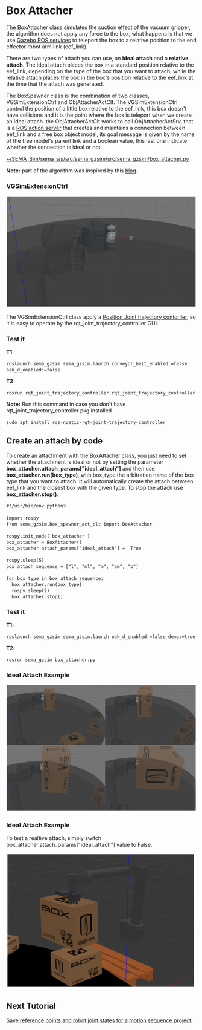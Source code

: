 # Box Attacher
The BoxAttacher class simulates the suction effect of the vacuum gripper, the algorithm does not apply any force to the box, what happens is that we use [Gazebo ROS services](https://classic.gazebosim.org/tutorials?tut=ros_comm&cat=connect_ros) to teleport the box to a relative position to the end effector robot arm link (eef_link).

There are two types of attach you can use, an **ideal attach** and a **relative attach**. The ideal attach places the box in a standard position relative to the eef_link, depending on the type of the box that you want to attach, while the relative attach places the box in the box's position relative to the eef_link at the time that the attach was generated.

The BoxSpawner class is the combination of two classes, VGSimExtensionCtrl and ObjAttacherActClt. The VGSimExtensionCtrl control the position of a little box relative to the eef_link, this box doesn't have collisions and it is the point where the box is teleport when we create an ideal attach. the ObjAttacherActClt works to call ObjAttacherActSrv, that is a [ROS action server](http://wiki.ros.org/actionlib) that creates and maintains a connection between eef_link and a free box object model, its goal message is given by the name of the free model's parent link and a boolean value, this last one indicate whether the connection is ideal or not.

[~/SEMA_Sim/sema_ws/src/sema_gzsim/src/sema_gzsim/box_attacher.py](https://github.com/MonkyDCristian/SEMA_Sim/blob/ROS-focus-develop/sema_ws/src/sema_gzsim/src/sema_gzsim/box_attacher.py)

**Note:** part of the algorithm was inspired by this [blog](https://erdalpekel.de/?p=178).

### VGSimExtensionCtrl

![Alt text](/imgs/eef_extension.png)

The VGSimExtensionCtrl class apply a [Position Joint trajectory contorller](http://wiki.ros.org/joint_trajectory_controller), so it is easy to operate by the rqt_joint_trajectory_controller GUI. 

### Test it
**T1:**
```
roslaunch sema_gzsim sema_gzsim.launch conveyor_belt_enabled:=false oak_d_enabled:=false          
```
**T2:**
```
rosrun rqt_joint_trajectory_controller rqt_joint_trajectory_controller
```
**Note:** Run this command in case you don't have rqt_joint_trajectory_controller pkg installed
```
sudo apt install ros-noetic-rqt-joint-trajectory-controller
```

## Create an attach by code

To create an attachment with the BoxAttacher class, you just need to set whether the attachment is ideal or not by setting the parameter **box_attacher.attach_params["ideal_attach"]** and then use **box_attacher.run(box_type)**, with box_type the arbitration name of the box type that you want to attach. It will automatically create the attach between eef_link and the closest box with the given type. To stop the attach use **box_attacher.stop()**.

```
#!/usr/bin/env python3

import rospy
from sema_gzsim.box_spawner_act_clt import BoxAttacher

rospy.init_node('box_attacher')
box_attacher = BoxAttacher()
box_attacher.attach_params["ideal_attach"] =  True

rospy.sleep(5)
box_attach_sequence = ["l", "ml", "m", "bm", "b"]

for box_type in box_attach_sequence:
  box_attacher.run(box_type)
  rospy.sleep(2)
  box_attacher.stop()
```
### Test it
**T1:**
```
roslaunch sema_gzsim sema_gzsim.launch oak_d_enabled:=false demo:=true          
```
**T2:**
```
rosrun sema_gzsim box_attacher.py
```

### Ideal Attach Example

![Alt text](/imgs/ideal_attach.png)

### Ideal Attach Example
To test a realtive attach, simply switch box_attacher.attach_params["ideal_attach"] value to False.

![Alt text](/imgs/not_ideal_attach.png)

## Next Tutorial

[Save reference points and robot joint states for a motion sequence project.](https://github.com/MonkyDCristian/SEMA_Sim/blob/ROS-focus-develop/documentation/save_robot_pose.md)
